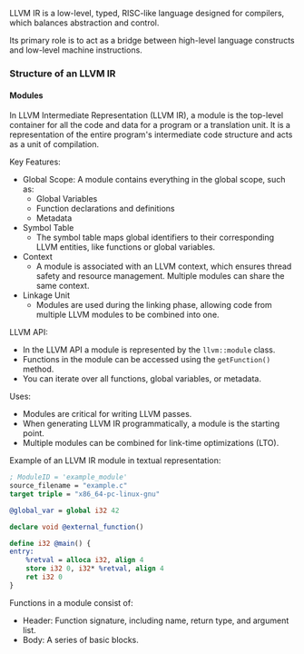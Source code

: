 LLVM IR is a low-level, typed, RISC-like language designed for compilers, which balances abstraction and control. 

Its primary role is to act as a bridge between high-level language constructs and low-level machine instructions.

### Structure of an LLVM IR

#### Modules
In LLVM Intermediate Representation (LLVM IR), a module is the top-level container for all the code and data for a program or a translation unit. It is a representation of the entire program's intermediate code structure and acts as a unit of compilation.

Key Features:
- Global Scope: A module contains everything in the global scope, such as:
	- Global Variables
	- Function declarations and definitions
	- Metadata
- Symbol Table
	- The symbol table maps global identifiers to their corresponding LLVM entities, like functions or global variables.
- Context
	-  A module is associated with an LLVM context, which ensures thread safety and resource management. Multiple modules can share the same context.
- Linkage Unit
	-  Modules are used during the linking phase, allowing code from multiple LLVM modules to be combined into one.

LLVM API:
- In the LLVM API a module is represented by the `llvm::module` class.
- Functions in the module can be accessed using the `getFunction()` method.
- You can iterate over all functions, global variables, or metadata.

Uses:
- Modules are critical for writing LLVM passes.
- When generating LLVM IR programmatically, a module is the starting point.
- Multiple modules can be combined for link-time optimizations (LTO).

Example of an LLVM IR module in textual representation:
```llvm
; ModuleID = 'example_module' 
source_filename = "example.c" 
target triple = "x86_64-pc-linux-gnu" 

@global_var = global i32 42 

declare void @external_function()

define i32 @main() { 
entry: 
	%retval = alloca i32, align 4 
	store i32 0, i32* %retval, align 4 
	ret i32 0 
}
```

Functions in a module consist of:
- Header: Function signature, including name, return type, and argument list.
- Body: A series of basic blocks.


####

